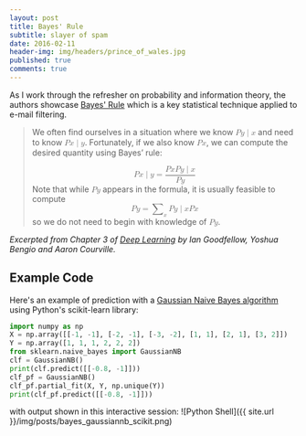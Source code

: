 ```yaml
---
layout: post
title: Bayes' Rule
subtitle: slayer of spam
date: 2016-02-11
header-img: img/headers/prince_of_wales.jpg
published: true
comments: true
---
```


<script type="text/x-mathjax-config">
        MathJax.Hub.Config({
        showProcessingMessages: false,
        tex2jax: { inlineMath: [['$','$'],['\\(','\\)']] }
    });
    </script>
<script type="text/javascript" src="https://cdn.mathjax.org/mathjax/latest/MathJax.js?config=TeX-AMS-MML_HTMLorMML"></script>

As I work through the refresher on probability and information theory, the authors showcase [Bayes' Rule](https://en.wikipedia.org/wiki/Bayes%27_rule) which is a key statistical technique applied to e-mail filtering.  

><p style="margin-top:0px">We often find ourselves in a situation where we know <math xmlns="http://www.w3.org/1998/Math/MathML"><mi>P</mi><mfenced separators=''><mi>y</mi> <mo>|</mo> <mi>x</mi></mfenced></math> and need to know <math xmlns="http://www.w3.org/1998/Math/MathML"><mi>P</mi><mfenced separators=''><mi>x</mi> <mo>|</mo> <mi>y</mi></mfenced></math>. Fortunately, if we also know <math xmlns="http://www.w3.org/1998/Math/MathML"><mi>P</mi><mfenced separators=''><mi>x</mi></mfenced></math>, we can compute the desired quantity using Bayes’ rule:</p>
><math display="block" xmlns="http://www.w3.org/1998/Math/MathML"><mi>P</mi><mfenced separators=''><mi>x</mi> <mo>|</mo> <mi>y</mi></mfenced> <mo>=</mo><mfrac><mrow><mi>P</mi><mfenced separators=''><mi>x</mi></mfenced> <mi>P</mi><mfenced separators=''><mi>y</mi> <mo>|</mo> <mi>x</mi></mfenced></mrow><mrow><mi>P</mi><mfenced separators=''><mi>y</mi></mfenced></mrow></mfrac></math>
>Note that while <math xmlns="http://www.w3.org/1998/Math/MathML"><mi>P</mi><mfenced separators=''><mi>y</mi></mfenced></math> appears in the formula, it is usually feasible to compute
><math display="block" xmlns="http://www.w3.org/1998/Math/MathML"><mi>P</mi><mfenced separators=''><mi>y</mi></mfenced><mo>=</mo><msub><mo>&#x2211;</mo><mi>x</mi></msub><mi>P</mi><mfenced separators=''><mi>y</mi> <mo>|</mo> <mi>x</mi></mfenced> <mi>P</mi><mfenced separators=''><mi>x</mi></mfenced></math>
>so we do not need to begin with knowledge of <math xmlns="http://www.w3.org/1998/Math/MathML"><mi>P</mi><mfenced separators=''><mi>y</mi></mfenced></math>.
>

<cite>Excerpted from Chapter 3 of [Deep Learning](http://www.deeplearningbook.org/) by Ian Goodfellow, Yoshua Bengio and Aaron Courville.</cite>

## Example Code

Here's an example of prediction with a [Gaussian Naive Bayes algorithm](http://scikit-learn.org/stable/modules/generated/sklearn.naive_bayes.GaussianNB.html) using Python's scikit-learn library:

```python
import numpy as np
X = np.array([[-1, -1], [-2, -1], [-3, -2], [1, 1], [2, 1], [3, 2]])
Y = np.array([1, 1, 1, 2, 2, 2])
from sklearn.naive_bayes import GaussianNB
clf = GaussianNB()
print(clf.predict([[-0.8, -1]]))
clf_pf = GaussianNB()
clf_pf.partial_fit(X, Y, np.unique(Y))
print(clf_pf.predict([[-0.8, -1]]))
```

with output shown in this interactive session:
![Python Shell]({{ site.url }}/img/posts/bayes_gaussiannb_scikit.png)